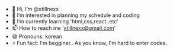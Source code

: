 - 👋 Hi, I’m @xtillnexx
- 👀 I’m interested in planning my schedule and coding
- 🌱 I’m currently learning 'html,css,react..etc'
- 📫 How to reach me 'xtillnexx@gmail.com'
- 😄 Pronouns: korean
- ⚡ Fun fact: I'm begginer.. As you know, I'm hard to enter codes.

<!---
xtillnexx/xtillnexx is a ✨ special ✨ repository because its `README.md` (this file) appears on your GitHub profile.
You can click the Preview link to take a look at your changes.
--->
